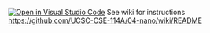[![Open in Visual Studio Code](https://classroom.github.com/assets/open-in-vscode-c66648af7eb3fe8bc4f294546bfd86ef473780cde1dea487d3c4ff354943c9ae.svg)](https://classroom.github.com/online_ide?assignment_repo_id=7877042&assignment_repo_type=AssignmentRepo)
See wiki for instructions https://github.com/UCSC-CSE-114A/04-nano/wiki/README
